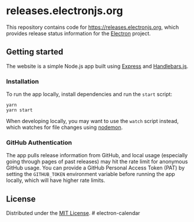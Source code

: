 # releases.electronjs.org

This repository contains code for https://releases.electronjs.org, which provides release status information for
the [Electron](https://github.com/electron/electron) project.

## Getting started

The website is a simple Node.js app built using [Express](https://expressjs.com/) and [Handlebars.js](https://handlebarsjs.com/).

### Installation

To run the app locally, install dependencies and run the `start` script:

```
yarn
yarn start
```

When developing locally, you may want to use the `watch` script instead, which watches for file changes using [nodemon](https://github.com/remy/nodemon).

### GitHub Authentication

The app pulls release information from GitHub, and local usage (especially going through pages of past releases) may hit the rate limit for anonymous GitHub usage. You can provide a GitHub Personal Access Token (PAT) by setting the `GITHUB_TOKEN` environment variable before running the app locally, which will have higher rate limits.

## License

Distributed under the [MIT License](https://github.com/electron/release-status/blob/main/LICENSE).
#   e l e c t r o n - c a l e n d a r  
 